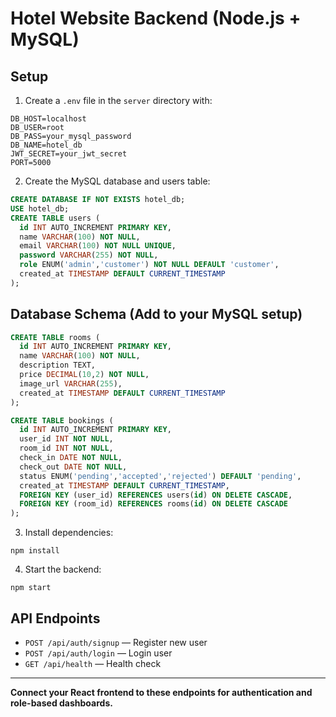 # Hotel Website Backend (Node.js + MySQL)

## Setup

1. Create a `.env` file in the `server` directory with:

```
DB_HOST=localhost
DB_USER=root
DB_PASS=your_mysql_password
DB_NAME=hotel_db
JWT_SECRET=your_jwt_secret
PORT=5000
```

2. Create the MySQL database and users table:

```sql
CREATE DATABASE IF NOT EXISTS hotel_db;
USE hotel_db;
CREATE TABLE users (
  id INT AUTO_INCREMENT PRIMARY KEY,
  name VARCHAR(100) NOT NULL,
  email VARCHAR(100) NOT NULL UNIQUE,
  password VARCHAR(255) NOT NULL,
  role ENUM('admin','customer') NOT NULL DEFAULT 'customer',
  created_at TIMESTAMP DEFAULT CURRENT_TIMESTAMP
);
```

## Database Schema (Add to your MySQL setup)

```sql
CREATE TABLE rooms (
  id INT AUTO_INCREMENT PRIMARY KEY,
  name VARCHAR(100) NOT NULL,
  description TEXT,
  price DECIMAL(10,2) NOT NULL,
  image_url VARCHAR(255),
  created_at TIMESTAMP DEFAULT CURRENT_TIMESTAMP
);

CREATE TABLE bookings (
  id INT AUTO_INCREMENT PRIMARY KEY,
  user_id INT NOT NULL,
  room_id INT NOT NULL,
  check_in DATE NOT NULL,
  check_out DATE NOT NULL,
  status ENUM('pending','accepted','rejected') DEFAULT 'pending',
  created_at TIMESTAMP DEFAULT CURRENT_TIMESTAMP,
  FOREIGN KEY (user_id) REFERENCES users(id) ON DELETE CASCADE,
  FOREIGN KEY (room_id) REFERENCES rooms(id) ON DELETE CASCADE
);
```

3. Install dependencies:
```
npm install
```

4. Start the backend:
```
npm start
```

## API Endpoints
- `POST /api/auth/signup` — Register new user
- `POST /api/auth/login` — Login user
- `GET /api/health` — Health check

---

**Connect your React frontend to these endpoints for authentication and role-based dashboards.** 